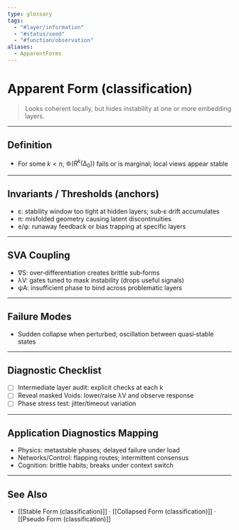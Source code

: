 ```yaml
---
type: glossary
tags:
  - "#layer/information"
  - "#status/seed"
  - "#function/observation"
aliases:
  - ApparentForms
---
```


# Apparent Form (classification)

> Looks coherent locally, but hides instability at one or more embedding layers.

---

## Definition

- For some $k < n$, $⊚(R^k(∆_0))$ fails or is marginal; local views appear stable

---

## Invariants / Thresholds (anchors)

- ε: stability window too tight at hidden layers; sub‑ε drift accumulates
- π: misfolded geometry causing latent discontinuities
- e/φ: runaway feedback or bias trapping at specific layers

---

## SVA Coupling

- ∇S: over‑differentiation creates brittle sub‑forms
- λV: gates tuned to mask instability (drops useful signals)
- ψA: insufficient phase to bind across problematic layers

---

## Failure Modes

- Sudden collapse when perturbed; oscillation between quasi‑stable states

---

## Diagnostic Checklist

- [ ] Intermediate layer audit: explicit checks at each k
- [ ] Reveal masked Voids: lower/raise λV and observe response
- [ ] Phase stress test: jitter/timeout variation

---

## Application Diagnostics Mapping

- Physics: metastable phases; delayed failure under load
- Networks/Control: flapping routes; intermittent consensus
- Cognition: brittle habits; breaks under context switch

---

## See Also

- [[Stable Form (classification)]] · [[Collapsed Form (classification)]] · [[Pseudo Form (classification)]]


